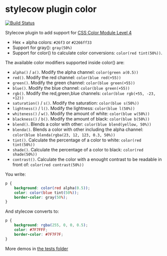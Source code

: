 stylecow plugin color
=====================

[![Build Status](https://travis-ci.org/stylecow/stylecow-plugin-color.svg?branch=master)](https://travis-ci.org/stylecow/stylecow-plugin-color)

Stylecow plugin to add support for [CSS Color Module Level 4](http://dev.w3.org/csswg/css-color/)

* Hex + alpha colors: `#26f3` or `#2266ff33`
* Support for gray(): `gray(50%)`
* Support for color() to calculate color conversions: `color(red tint(50%))`.

The available color modifiers supported inside color() are:

* `alpha()` / `a()`. Modify the alpha channel: `color(green a(0.5))`
* `red()`. Modify the red channel: `color(blue red(+55))`
* `green()`. Modify the green channel: `color(blue green(+55))`
* `blue()`. Modify the blue channel: `color(blue green(+55))`
* `rgb()`. Modify the red,green,blue channels: `color(blue rgb(+55, -23, +12))`
* `saturation()` / `s()`. Modify the saturation: `color(blue s(50%))`
* `lightness()` / `l()`. Modify the lightness: `color(blue l(50%))`
* `whiteness()` / `w()`. Modify the amount of white: `color(blue w(50%))`
* `blackness()` / `b()`. Modify the amount of black: `color(blue b(50%))`
* `blend()`. Blends a color with other: `color(blue blend(yellow, 50%))`
* `blenda()`. Blends a color with other including the alpha channel: `color(blue blenda(rgba(23, 12, 123, 0.3, 50%))`
* `tint()`. Calculate the percentage of a color to white: `color(red tint(50%))`
* `shade()`. Calculate the percentage of a color to black: `color(red shade(50%))`
* `contrast()`. Calculate the color with a enought contrast to be readable in front of: `color(red contrast(50%))`


You write:

```css
p {
	background: color(red alpha(0.5));
	color: color(blue tint(50%));
	border-color: gray(50%);
}
```

And stylecow converts to:

```css
p {
	background: rgba(255, 0, 0, 0.5);
	color: #7F7FFF;
	border-color: #7F7F7F;
}
```

More demos in [the tests folder](https://github.com/stylecow/stylecow-plugin-color/tree/master/tests/cases)
